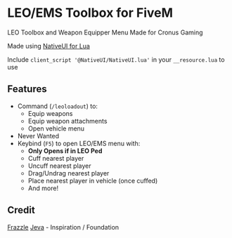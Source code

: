 # LEO/EMS Toolbox for FiveM
LEO Toolbox and Weapon Equipper Menu Made for Cronus Gaming

Made using [NativeUI for Lua](https://github.com/FrazzIe/NativeUILua)

Include `client_script '@NativeUI/NativeUI.lua'` in your `__resource.lua` to use

## Features

* Command (`/leoloadout`) to:
  * Equip weapons
  * Equip weapon attachments
  * Open vehicle menu
* Never Wanted
* Keybind (`F5`) to open LEO/EMS menu with:
  * **Only Opens if in LEO Ped**
  * Cuff nearest player
  * Uncuff nearest player
  * Drag/Undrag nearest player
  * Place nearest player in vehicle (once cuffed)
  * And more!

## Credit
[Frazzle](https://github.com/FrazzIe)
[Jeva](https://www.youtube.com/channel/UCI7x329xu2rLbtVvFPVIhiQ) - Inspiration / Foundation
